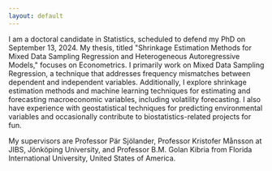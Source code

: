 ```yaml
---
layout: default
---
```


I am a doctoral candidate in Statistics, scheduled to defend my PhD on September 13, 2024. My thesis, titled "Shrinkage Estimation Methods for Mixed Data Sampling Regression and Heterogeneous Autoregressive Models," focuses on Econometrics. I primarily work on Mixed Data Sampling Regression, a technique that addresses frequency mismatches between dependent and independent variables. Additionally, I explore shrinkage estimation methods and machine learning techniques for estimating and forecasting macroeconomic variables, including volatility forecasting. I also have experience with geostatistical techniques for predicting environmental variables and occasionally contribute to biostatistics-related projects for fun.

My supervisors are Professor Pär Sjölander, Professor Kristofer Månsson at JIBS, Jönköping University, and Professor B.M. Golan Kibria from Florida International University, United States of America.
